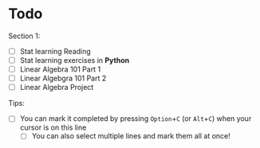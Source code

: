 # Todo

Section 1:
- [ ] Stat learning Reading
- [ ]  Stat learning exercises in **Python**
- [ ] Linear Algebra 101 Part 1 
- [ ] Linear Algebgra 101 Part 2
- [ ] Linear Algebra Project

Tips:
- [ ] You can mark it completed by pressing `Option`+`C` (or `Alt`+`C`) when your cursor is on this line
  - [ ] You can also select multiple lines and mark them all at once!
